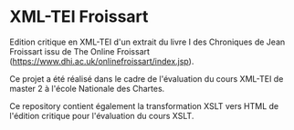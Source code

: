 # XML-TEI Froissart

Edition critique en XML-TEI d'un extrait du livre I des Chroniques de Jean Froissart issu de The Online Froissart (https://www.dhi.ac.uk/onlinefroissart/index.jsp).

Ce projet a été réalisé dans le cadre de l'évaluation du cours XML-TEI de master 2 à l'école Nationale des Chartes.

Ce repository contient également la transformation XSLT vers HTML de l'édition critique pour l'évaluation du cours XSLT.

